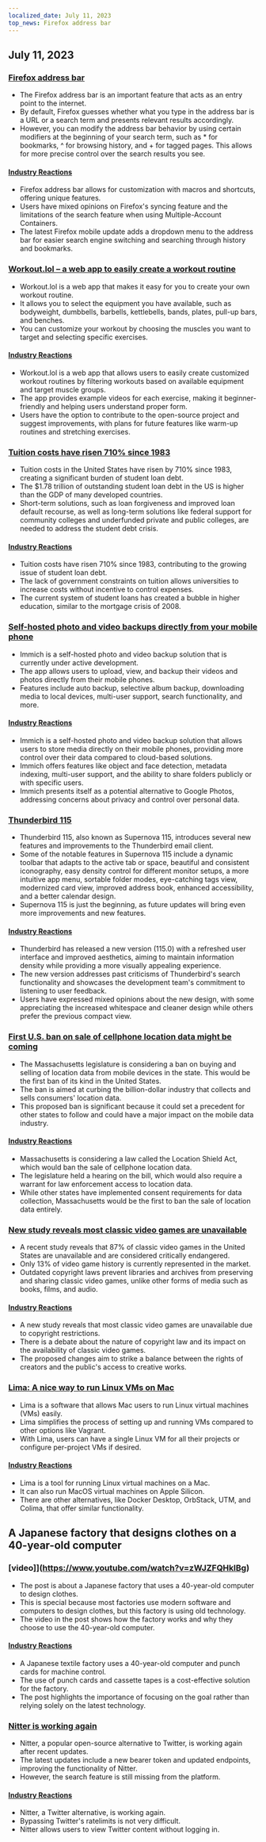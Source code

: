 ```yaml
---
localized_date: July 11, 2023
top_news: Firefox address bar
---
```


## July 11, 2023

### [Firefox address bar](https://wiki.tilde.institute/w/firefox-address-bar-tips)

- The Firefox address bar is an important feature that acts as an entry point to the internet.
- By default, Firefox guesses whether what you type in the address bar is a URL or a search term and presents relevant results accordingly.
- However, you can modify the address bar behavior by using certain modifiers at the beginning of your search term, such as \* for bookmarks, ^ for browsing history, and + for tagged pages. This allows for more precise control over the search results you see.

#### [Industry Reactions](http://news.ycombinator.com/item?id=36666116)

- Firefox address bar allows for customization with macros and shortcuts, offering unique features.
- Users have mixed opinions on Firefox's syncing feature and the limitations of the search feature when using Multiple-Account Containers.
- The latest Firefox mobile update adds a dropdown menu to the address bar for easier search engine switching and searching through history and bookmarks.

### [Workout.lol – a web app to easily create a workout routine](https://workout.lol)

- Workout.lol is a web app that makes it easy for you to create your own workout routine.
- It allows you to select the equipment you have available, such as bodyweight, dumbbells, barbells, kettlebells, bands, plates, pull-up bars, and benches.
- You can customize your workout by choosing the muscles you want to target and selecting specific exercises.

#### [Industry Reactions](http://news.ycombinator.com/item?id=36662655)

- Workout.lol is a web app that allows users to easily create customized workout routines by filtering workouts based on available equipment and target muscle groups.
- The app provides example videos for each exercise, making it beginner-friendly and helping users understand proper form.
- Users have the option to contribute to the open-source project and suggest improvements, with plans for future features like warm-up routines and stretching exercises.

### [Tuition costs have risen 710% since 1983](https://statecraft.beehiiv.com/p/student-loan-debt-forgiveness)

- Tuition costs in the United States have risen by 710% since 1983, creating a significant burden of student loan debt.
- The $1.78 trillion of outstanding student loan debt in the US is higher than the GDP of many developed countries.
- Short-term solutions, such as loan forgiveness and improved loan default recourse, as well as long-term solutions like federal support for community colleges and underfunded private and public colleges, are needed to address the student debt crisis.

#### [Industry Reactions](http://news.ycombinator.com/item?id=36669253)

- Tuition costs have risen 710% since 1983, contributing to the growing issue of student loan debt.
- The lack of government constraints on tuition allows universities to increase costs without incentive to control expenses.
- The current system of student loans has created a bubble in higher education, similar to the mortgage crisis of 2008.

### [Self-hosted photo and video backups directly from your mobile phone](https://github.com/immich-app/immich)

- Immich is a self-hosted photo and video backup solution that is currently under active development.
- The app allows users to upload, view, and backup their videos and photos directly from their mobile phones.
- Features include auto backup, selective album backup, downloading media to local devices, multi-user support, search functionality, and more.

#### [Industry Reactions](http://news.ycombinator.com/item?id=36673224)

- Immich is a self-hosted photo and video backup solution that allows users to store media directly on their mobile phones, providing more control over their data compared to cloud-based solutions.
- Immich offers features like object and face detection, metadata indexing, multi-user support, and the ability to share folders publicly or with specific users.
- Immich presents itself as a potential alternative to Google Photos, addressing concerns about privacy and control over personal data.

### [Thunderbird 115](https://www.thunderbird.net/en-US/thunderbird/115.0/whatsnew/)

- Thunderbird 115, also known as Supernova 115, introduces several new features and improvements to the Thunderbird email client.
- Some of the notable features in Supernova 115 include a dynamic toolbar that adapts to the active tab or space, beautiful and consistent iconography, easy density control for different monitor setups, a more intuitive app menu, sortable folder modes, eye-catching tags view, modernized card view, improved address book, enhanced accessibility, and a better calendar design.
- Supernova 115 is just the beginning, as future updates will bring even more improvements and new features.

#### [Industry Reactions](http://news.ycombinator.com/item?id=36664113)

- Thunderbird has released a new version (115.0) with a refreshed user interface and improved aesthetics, aiming to maintain information density while providing a more visually appealing experience.
- The new version addresses past criticisms of Thunderbird's search functionality and showcases the development team's commitment to listening to user feedback.
- Users have expressed mixed opinions about the new design, with some appreciating the increased whitespace and cleaner design while others prefer the previous compact view.

### [First U.S. ban on sale of cellphone location data might be coming](https://www.wsj.com/articles/first-u-s-ban-on-sale-of-cellphone-location-data-might-be-coming-fbe47e53)

- The Massachusetts legislature is considering a ban on buying and selling of location data from mobile devices in the state. This would be the first ban of its kind in the United States.
- The ban is aimed at curbing the billion-dollar industry that collects and sells consumers' location data.
- This proposed ban is significant because it could set a precedent for other states to follow and could have a major impact on the mobile data industry.

#### [Industry Reactions](http://news.ycombinator.com/item?id=36667848)

- Massachusetts is considering a law called the Location Shield Act, which would ban the sale of cellphone location data.
- The legislature held a hearing on the bill, which would also require a warrant for law enforcement access to location data.
- While other states have implemented consent requirements for data collection, Massachusetts would be the first to ban the sale of location data entirely.

### [New study reveals most classic video games are unavailable](https://gamehistory.org/87percent/)

- A recent study reveals that 87% of classic video games in the United States are unavailable and are considered critically endangered.
- Only 13% of video game history is currently represented in the market.
- Outdated copyright laws prevent libraries and archives from preserving and sharing classic video games, unlike other forms of media such as books, films, and audio.

#### [Industry Reactions](http://news.ycombinator.com/item?id=36668472)

- A new study reveals that most classic video games are unavailable due to copyright restrictions.
- There is a debate about the nature of copyright law and its impact on the availability of classic video games.
- The proposed changes aim to strike a balance between the rights of creators and the public's access to creative works.

### [Lima: A nice way to run Linux VMs on Mac](https://jvns.ca/blog/2023/07/10/lima--a-nice-way-to-run-linux-vms-on-mac/)

- Lima is a software that allows Mac users to run Linux virtual machines (VMs) easily.
- Lima simplifies the process of setting up and running VMs compared to other options like Vagrant.
- With Lima, users can have a single Linux VM for all their projects or configure per-project VMs if desired.

#### [Industry Reactions](http://news.ycombinator.com/item?id=36668964)

- Lima is a tool for running Linux virtual machines on a Mac.
- It can also run MacOS virtual machines on Apple Silicon.
- There are other alternatives, like Docker Desktop, OrbStack, UTM, and Colima, that offer similar functionality.

## A Japanese factory that designs clothes on a 40-year-old computer

### [video]](https://www.youtube.com/watch?v=zWJZFQHklBg)

- The post is about a Japanese factory that uses a 40-year-old computer to design clothes.
- This is special because most factories use modern software and computers to design clothes, but this factory is using old technology.
- The video in the post shows how the factory works and why they choose to use the 40-year-old computer.

#### [Industry Reactions](http://news.ycombinator.com/item?id=36662392)

- A Japanese textile factory uses a 40-year-old computer and punch cards for machine control.
- The use of punch cards and cassette tapes is a cost-effective solution for the factory.
- The post highlights the importance of focusing on the goal rather than relying solely on the latest technology.

### [Nitter is working again](https://github.com/zedeus/nitter/pull/927)

- Nitter, a popular open-source alternative to Twitter, is working again after recent updates.
- The latest updates include a new bearer token and updated endpoints, improving the functionality of Nitter.
- However, the search feature is still missing from the platform.

#### [Industry Reactions](http://news.ycombinator.com/item?id=36665406)

- Nitter, a Twitter alternative, is working again.
- Bypassing Twitter's ratelimits is not very difficult.
- Nitter allows users to view Twitter content without logging in.

</Steps>

